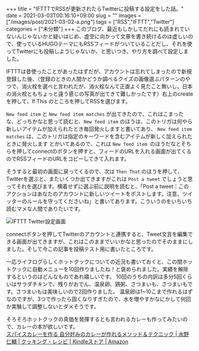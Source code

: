 +++
title = "IFTTTでRSSが更新されたらTwitterに投稿する設定をした話。"
date = 2021-03-03T00:16:10+09:00
slug = ""
images = ["/images/post/2021-03-02-a.png"]
tags = ["RSS","IFTTT","Twitter"]
categories = ["未分類"]
+++
このブログ、最近もしかしてだれにも読まれていないんじゃないかと疑いはじめ、虚空に向かって文章を書き続けるのは虚しいので、使っているHUGOテーマにもRSSフィードがついていることだし、それを使ってTwitterにも投稿しようじゃないか、と思いつき、やり方を調べて設定しました。
<!--more-->

IFTTTは昔使ったことがあったはずだが、アカウントは忘れてしまったので新規登録した後、（登録のときの人間かどうか調べるクイズの画像選ぶパターンのやつで、消火栓を選べと言われたが、消火栓なんて正直よく見たこと無いし、日本の消火栓ともちょっと違う感じの写真が出てきて難しかったです）右上のcreateを押して、If This のところを押してRSSを選びます。 

`New feed item` と `New feed item matches` が出てきたので、これはこまったな、どっちかなと思って読むと、`New feed item` のほうは、このトリガは何やら新しいアイテムが加えられたとき毎回発火しますと書いてあり、 `New feed item matches` は、このトリガは指定のキーワードを含むアイテムが新しく加えられたときに発火します とかいてあるので、これは `New feed item `のほうだなとそちらを押してconnectのボタンを押すと、フィードのURLを入れる画面が出てくるのでRSSフィードのURLをコピーしてきて入れます。  

そうすると最初の画面に戻ってくるので、次は `Then That` のほうを押して、Twitterを選ぶと、またいくつか出てきますがこれは `Post a tweet` でしょうと思ってそれを選びます。横着せずに選ぶ前に説明を読むと、「Post a tweet：このアクションはあなたのアカウントに新しいツイートをポストします。注意、ツイッターのルールを守ってくださいね」と書いてあります。こういうのをいちいち読むマメな人間でありたいです。  

![IFTTT Twitter設定画面](/images/post/2021-03-02-b.png)

connectボタンを押してTwitterのアカウントと連携すると、Tweet文言を編集できる画面が出てきますが、これはこのままでいいかなと思ったのでそのままにしました。そして今この記事を投稿テスト用に書いたところです。  

一応ライフログらしくホットクックについての近況も書いておくと、この間ホットクックに自動メニューを10回作りましたね！と褒められました。実績を解除するというのはどんなものであれ嬉しいです。  10回のうちの内訳は多分5回くらいはサラダチキンで、残りがおでん、温泉卵、鶏粥、さつまいも、さつまいもです。さつまいもは美味しいので2回作りました。  温泉卵は1~10こまで作れるはずなのですが、3つで作ったら固くなりすぎたので、水を増やすかなにかして何回か実験して調整しないとダメそうです。  

そろそろホットクックの真価を発揮するとも言われるカレーも作ってみたいので、カレーの本が欲しいです。  
[スパイスカレーを作る 自分好みのカレーが作れるメソッド＆テクニック | 水野仁輔 | クッキング・レシピ | Kindleストア | Amazon](https://www.amazon.co.jp/dp/B08B5NFT8D/ref=dp-kindle-redirect?_encoding=UTF8&btkr=1)
